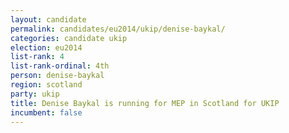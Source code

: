 ```yaml
---
layout: candidate
permalink: candidates/eu2014/ukip/denise-baykal/
categories: candidate ukip
election: eu2014
list-rank: 4
list-rank-ordinal: 4th
person: denise-baykal
region: scotland
party: ukip
title: Denise Baykal is running for MEP in Scotland for UKIP
incumbent: false
---
```


